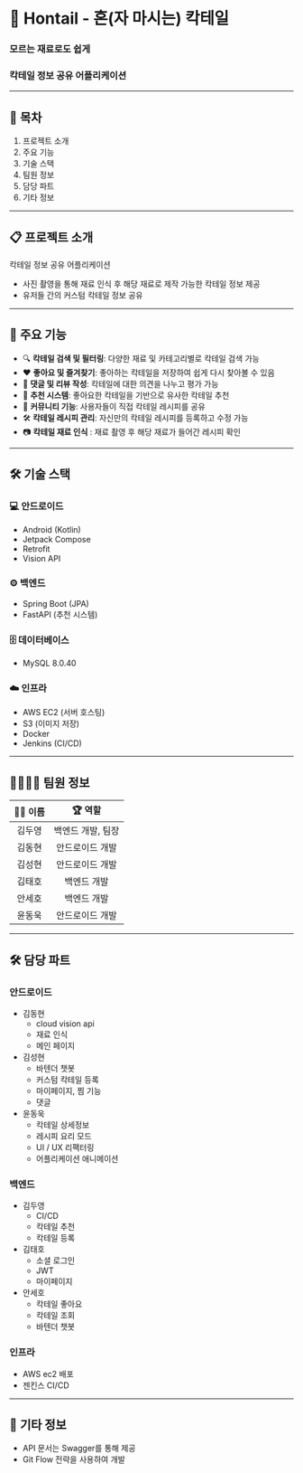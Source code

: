 # 🍾 Hontail - 혼(자 마시는) 칵테일
### 모르는 재료로도 쉽게
### 칵테일 정보 공유 어플리케이션
---

## 📑 목차
1. 프로젝트 소개
2. 주요 기능
3. 기술 스택
4. 팀원 정보
5. 담당 파트
6. 기타 정보

---

## 📋 프로젝트 소개
칵테일 정보 공유 어플리케이션

- 사진 촬영을 통해 재료 인식 후 해당 재료로 제작 가능한 칵테일 정보 제공
- 유저들 간의 커스텀 칵테일 정보 공유

---

## 🚀 주요 기능
- 🔍 **칵테일 검색 및 필터링**: 다양한 재료 및 카테고리별로 칵테일 검색 가능
- ❤️ **좋아요 및 즐겨찾기**: 좋아하는 칵테일을 저장하여 쉽게 다시 찾아볼 수 있음
- 📝 **댓글 및 리뷰 작성**: 칵테일에 대한 의견을 나누고 평가 가능
- 🤖 **추천 시스템**: 좋아요한 칵테일을 기반으로 유사한 칵테일 추천
- 🥂 **커뮤니티 기능**: 사용자들이 직접 칵테일 레시피를 공유
- 🛠 **칵테일 레시피 관리**: 자신만의 칵테일 레시피를 등록하고 수정 가능
- 📷 **칵테일 재료 인식** : 재료 촬영 후 해당 재료가 들어간 레시피 확인

---

## 🛠️ 기술 스택

### 💻 안드로이드
- Android (Kotlin)
- Jetpack Compose
- Retrofit
- Vision API

### ⚙️ 백엔드
- Spring Boot (JPA)
- FastAPI (추천 시스템)

### 🗄️ 데이터베이스
- MySQL 8.0.40

### ☁️ 인프라
- AWS EC2 (서버 호스팅)
- S3 (이미지 저장)
- Docker
- Jenkins (CI/CD)

---

## 👨‍👩‍👧‍👦 팀원 정보

| 🧑‍💻 **이름**    | 🏆 **역할**        |
|:----------------:|:-----------------:|
| 김두영 | 백엔드 개발, 팀장 |
| 김동현 | 안드로이드 개발 |
| 김성현 | 안드로이드 개발 |
| 김태호 | 백엔드 개발 |
| 안세호 | 백엔드 개발 |
| 윤동욱 | 안드로이드 개발 |

---

## 🛠 담당 파트

### 안드로이드
- 김동현
    - cloud vision api
    - 재료 인식
    - 메인 페이지
- 김성현
    - 바텐더 챗봇
    - 커스텀 칵테일 등록
    - 마이페이지, 찜 기능
    - 댓글
- 윤동욱
    - 칵테일 상세정보
    - 레시피 요리 모드
    - UI / UX 리팩터링
    - 어플리케이션 애니메이션

### 백엔드
- 김두영
    - CI/CD
    - 칵테일 추천
    - 칵테일 등록
- 김태호
    - 소셜 로그인
    - JWT
    - 마이페이지
- 안세호
    - 칵테일 좋아요
    - 칵테일 조회
    - 바텐더 챗봇


### 인프라
- AWS ec2 배포
- 젠킨스 CI/CD

---

## 📌 기타 정보
- API 문서는 Swagger를 통해 제공
- Git Flow 전략을 사용하여 개발